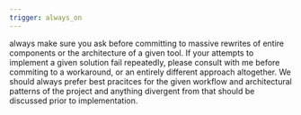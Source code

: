 ```yaml
---
trigger: always_on
---
```


always make sure you ask before committing to massive rewrites of entire components or the architecture of a given tool. If your attempts to implement a given solution fail repeatedly, please consult with me before commiting to a workaround, or an entirely different approach altogether. We should always prefer best pracitces for the given workflow and architectural patterns of the project and anything divergent from that should be discussed prior to implementation. 